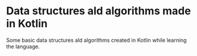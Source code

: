 # Data structures ald algorithms made in Kotlin

Some basic data structures ald algorithms created in Kotlin while learning the language.
